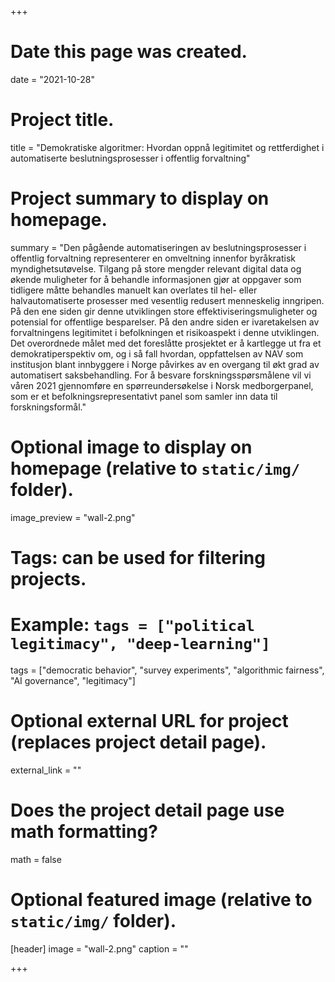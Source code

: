 +++
# Date this page was created.
date = "2021-10-28"

# Project title.
title = "Demokratiske algoritmer: Hvordan oppnå legitimitet og rettferdighet i automatiserte beslutningsprosesser i offentlig forvaltning"


# Project summary to display on homepage.
summary = "Den pågående automatiseringen av beslutningsprosesser i offentlig forvaltning representerer en omveltning innenfor byråkratisk myndighetsutøvelse. 
Tilgang på store mengder relevant digital data og økende muligheter for å behandle informasjonen gjør at oppgaver som tidligere måtte behandles manuelt kan overlates til hel- eller halvautomatiserte prosesser med vesentlig redusert menneskelig inngripen.
På den ene siden gir denne utviklingen store effektiviseringsmuligheter og potensial for offentlige besparelser. 
På den andre siden er ivaretakelsen av forvaltningens legitimitet i befolkningen et risikoaspekt i denne utviklingen.
Det overordnede målet med det foreslåtte prosjektet er å kartlegge ut fra et demokratiperspektiv om, og i så fall hvordan, oppfattelsen av NAV som institusjon blant innbyggere i Norge påvirkes av en overgang til økt grad av automatisert saksbehandling.
For å besvare forskningsspørsmålene vil vi våren 2021 gjennomføre en spørreundersøkelse i Norsk medborgerpanel, som er et befolkningsrepresentativt panel som samler inn data til forskningsformål."

# Optional image to display on homepage (relative to `static/img/` folder).
image_preview = "wall-2.png"

# Tags: can be used for filtering projects.
# Example: `tags = ["political legitimacy", "deep-learning"]`
tags = ["democratic behavior", "survey experiments", "algorithmic fairness", "AI governance", "legitimacy"]

# Optional external URL for project (replaces project detail page).
external_link = ""

# Does the project detail page use math formatting?
math = false

# Optional featured image (relative to `static/img/` folder).
[header]
image = "wall-2.png"
caption = ""

+++


